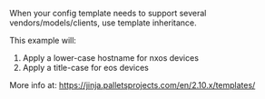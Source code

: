 When your config template needs to support several vendors/models/clients, use template inheritance.

This example will:

1. Apply a lower-case hostname for nxos devices
2. Apply a title-case for eos devices

More info at: https://jinja.palletsprojects.com/en/2.10.x/templates/
